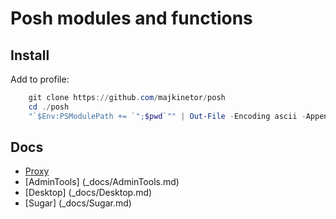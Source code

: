 
Posh modules and functions
==========================

Install
-------

Add to profile:

```Powershell
    git clone https://github.com/majkinetor/posh
    cd ./posh
    "`$Env:PSModulePath += `";$pwd`"" | Out-File -Encoding ascii -Append $PROFILE
```
     
Docs
----

- [Proxy](_docs/Proxy.md)
- [AdminTools] (_docs/AdminTools.md)
- [Desktop] (_docs/Desktop.md)
- [Sugar] (_docs/Sugar.md)
